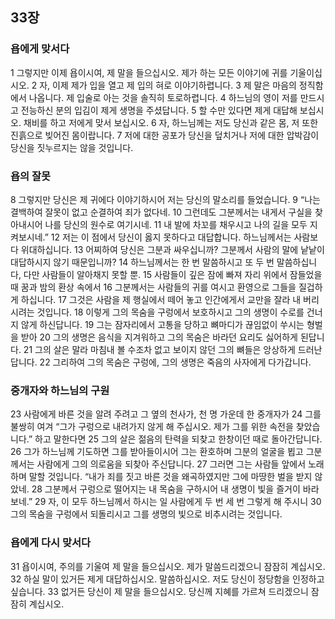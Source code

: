 ## 33장
### 욥에게 맞서다
1 그렇지만 이제 욥이시여, 제 말을 들으십시오. 제가 하는 모든 이야기에 귀를 기울이십시오.
2 자, 이제 제가 입을 열고 제 입의 혀로 이야기하렵니다.
3 제 말은 마음의 정직함에서 나옵니다. 제 입술로 아는 것을 솔직히 토로하렵니다.
4 하느님의 영이 저를 만드시고 전능하신 분의 입김이 제게 생명을 주셨답니다.
5 할 수만 있다면 제게 대답해 보십시오. 채비를 하고 저에게 맞서 보십시오.
6 자, 하느님께는 저도 당신과 같은 몸, 저 또한 진흙으로 빚어진 몸이랍니다.
7 저에 대한 공포가 당신을 덮치거나 저에 대한 압박감이 당신을 짓누르지는 않을 것입니다.
### 욥의 잘못
8 그렇지만 당신은 제 귀에다 이야기하시어 저는 당신의 말소리를 들었습니다.
9 “나는 결백하여 잘못이 없고 순결하여 죄가 없다네.
10 그런데도 그분께서는 내게서 구실을 찾아내시어 나를 당신의 원수로 여기시네.
11 내 발에 차꼬를 채우시고 나의 길을 모두 지켜보시네.”
12 저는 이 점에서 당신이 옳지 못하다고 대답합니다. 하느님께서는 사람보다 위대하십니다.
13 어찌하여 당신은 그분과 싸우십니까? 그분께서 사람의 말에 낱낱이 대답하시지 않기 때문입니까?
14 하느님께서는 한 번 말씀하시고 또 두 번 말씀하십니다, 다만 사람들이 알아채지 못할 뿐.
15 사람들이 깊은 잠에 빠져 자리 위에서 잠들었을 때 꿈과 밤의 환상 속에서
16 그분께서는 사람들의 귀를 여시고 환영으로 그들을 질겁하게 하십니다.
17 그것은 사람을 제 행실에서 떼어 놓고 인간에게서 교만을 잘라 내 버리시려는 것입니다.
18 이렇게 그의 목숨을 구렁에서 보호하시고 그의 생명이 수로를 건너지 않게 하신답니다.
19 그는 잠자리에서 고통을 당하고 뼈마디가 끊임없이 쑤시는 형벌을 받아
20 그의 생명은 음식을 지겨워하고 그의 목숨은 바라던 요리도 싫어하게 된답니다.
21 그의 살은 말라 마침내 볼 수조차 없고 보이지 않던 그의 뼈들은 앙상하게 드러난답니다.
22 그리하여 그의 목숨은 구렁에, 그의 생명은 죽음의 사자에게 다가갑니다.
### 중개자와 하느님의 구원
23 사람에게 바른 것을 알려 주려고 그 옆의 천사가, 천 명 가운데 한 중개자가
24 그를 불쌍히 여겨 “그가 구렁으로 내려가지 않게 해 주십시오. 제가 그를 위한 속전을 찾았습니다.” 하고 말한다면
25 그의 살은 젊음의 탄력을 되찾고 한창이던 때로 돌아간답니다.
26 그가 하느님께 기도하면 그를 받아들이시어 그는 환호하며 그분의 얼굴을 뵙고 그분께서는 사람에게 그의 의로움을 되찾아 주신답니다.
27 그러면 그는 사람들 앞에서 노래하며 말할 것입니다. “내가 죄를 짓고 바른 것을 왜곡하였지만 그에 마땅한 벌을 받지 않았네.
28 그분께서 구렁으로 떨어지는 내 목숨을 구하시어 내 생명이 빛을 즐거이 바라보네.”
29 자, 이 모두 하느님께서 하시는 일 사람에게 두 번 세 번 그렇게 해 주시니
30 그의 목숨을 구렁에서 되돌리시고 그를 생명의 빛으로 비추시려는 것입니다.
### 욥에게 다시 맞서다
31 욥이시여, 주의를 기울여 제 말을 들으십시오. 제가 말씀드리겠으니 잠잠히 계십시오.
32 하실 말이 있거든 제게 대답하십시오. 말씀하십시오. 저도 당신이 정당함을 인정하고 싶습니다.
33 없거든 당신이 제 말을 들으십시오. 당신께 지혜를 가르쳐 드리겠으니 잠잠히 계십시오.
